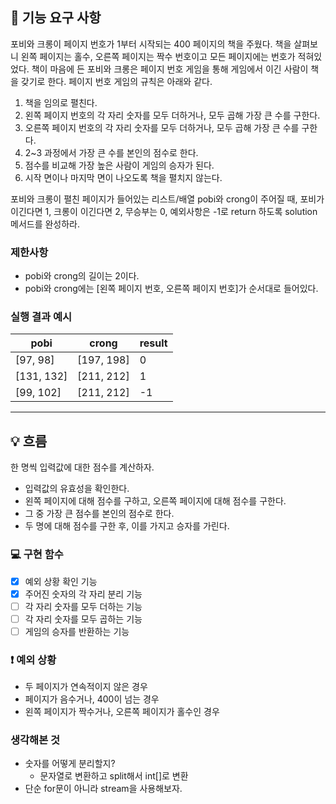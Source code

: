 ## 🚀 기능 요구 사항

포비와 크롱이 페이지 번호가 1부터 시작되는 400 페이지의 책을 주웠다. 책을 살펴보니 왼쪽 페이지는 홀수, 오른쪽 페이지는 짝수 번호이고 모든 페이지에는 번호가 적혀있었다. 책이 마음에 든 포비와 크롱은 페이지 번호 게임을 통해 게임에서 이긴 사람이 책을 갖기로 한다. 페이지 번호 게임의 규칙은 아래와 같다.

1. 책을 임의로 펼친다.
2. 왼쪽 페이지 번호의 각 자리 숫자를 모두 더하거나, 모두 곱해 가장 큰 수를 구한다.
3. 오른쪽 페이지 번호의 각 자리 숫자를 모두 더하거나, 모두 곱해 가장 큰 수를 구한다.
4. 2~3 과정에서 가장 큰 수를 본인의 점수로 한다.
5. 점수를 비교해 가장 높은 사람이 게임의 승자가 된다.
6. 시작 면이나 마지막 면이 나오도록 책을 펼치지 않는다.

포비와 크롱이 펼친 페이지가 들어있는 리스트/배열 pobi와 crong이 주어질 때, 포비가 이긴다면 1, 크롱이 이긴다면 2, 무승부는 0, 예외사항은 -1로 return 하도록 solution 메서드를 완성하라.

### 제한사항

- pobi와 crong의 길이는 2이다.
- pobi와 crong에는 [왼쪽 페이지 번호, 오른쪽 페이지 번호]가 순서대로 들어있다.

### 실행 결과 예시

| pobi | crong | result |
| --- | --- | --- |
| [97, 98] | [197, 198] | 0 |
| [131, 132] | [211, 212] | 1 |
| [99, 102] | [211, 212] | -1 |

---

## 💡 흐름
한 명씩 입력값에 대한 점수를 계산하자.

- 입력값의 유효성을 확인한다.
- 왼쪽 페이지에 대해 점수를 구하고, 오른쪽 페이지에 대해 점수를 구한다.
- 그 중 가장 큰 점수를 본인의 점수로 한다.
- 두 명에 대해 점수를 구한 후, 이를 가지고 승자를 가린다.

### 💻 구현 함수

- [x] 예외 상황 확인 기능
- [x] 주어진 숫자의 각 자리 분리 기능
- [ ] 각 자리 숫자를 모두 더하는 기능
- [ ] 각 자리 숫자를 모두 곱하는 기능
- [ ] 게임의 승자를 반환하는 기능

### ❗️ 예외 상황
- 두 페이지가 연속적이지 않은 경우
- 페이지가 음수거나, 400이 넘는 경우
- 왼쪽 페이지가 짝수거나, 오른쪽 페이지가 홀수인 경우

### 생각해본 것
- 숫자를 어떻게 분리할지?
  - 문자열로 변환하고 split해서 int[]로 변환
- 단순 for문이 아니라 stream을 사용해보자.